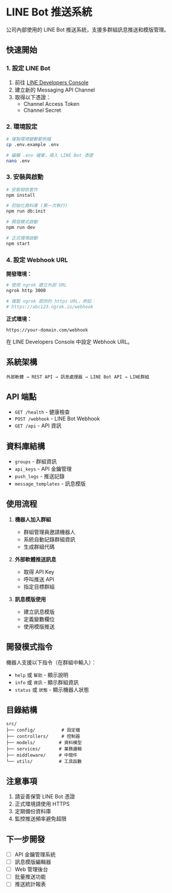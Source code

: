 # LINE Bot 推送系統

公司內部使用的 LINE Bot 推送系統，支援多群組訊息推送和模版管理。

## 快速開始

### 1. 設定 LINE Bot

1. 前往 [LINE Developers Console](https://developers.line.biz/)
2. 建立新的 Messaging API Channel
3. 取得以下憑證：
   - Channel Access Token
   - Channel Secret

### 2. 環境設定

```bash
# 複製環境變數範例檔
cp .env.example .env

# 編輯 .env 檔案，填入 LINE Bot 憑證
nano .env
```

### 3. 安裝與啟動

```bash
# 安裝相依套件
npm install

# 初始化資料庫 (第一次執行)
npm run db:init

# 開發模式啟動
npm run dev

# 正式環境啟動
npm start
```

### 4. 設定 Webhook URL

**開發環境：**
```bash
# 使用 ngrok 建立外部 URL
ngrok http 3000

# 複製 ngrok 提供的 https URL，例如：
# https://abc123.ngrok.io/webhook
```

**正式環境：**
```
https://your-domain.com/webhook
```

在 LINE Developers Console 中設定 Webhook URL。

## 系統架構

```
外部軟體 → REST API → 訊息處理器 → LINE Bot API → LINE群組
```

## API 端點

- `GET /health` - 健康檢查
- `POST /webhook` - LINE Bot Webhook
- `GET /api` - API 資訊

## 資料庫結構

- `groups` - 群組資訊
- `api_keys` - API 金鑰管理
- `push_logs` - 推送記錄
- `message_templates` - 訊息模版

## 使用流程

1. **機器人加入群組**
   - 群組管理員邀請機器人
   - 系統自動記錄群組資訊
   - 生成群組代碼

2. **外部軟體推送訊息**
   - 取得 API Key
   - 呼叫推送 API
   - 指定目標群組

3. **訊息模版使用**
   - 建立訊息模版
   - 定義變數欄位
   - 使用模版推送

## 開發模式指令

機器人支援以下指令（在群組中輸入）：

- `help` 或 `幫助` - 顯示說明
- `info` 或 `資訊` - 顯示群組資訊  
- `status` 或 `狀態` - 顯示機器人狀態

## 目錄結構

```
src/
├── config/          # 設定檔
├── controllers/     # 控制器
├── models/         # 資料模型
├── services/       # 業務邏輯
├── middleware/     # 中間件
└── utils/          # 工具函數
```

## 注意事項

1. 請妥善保管 LINE Bot 憑證
2. 正式環境請使用 HTTPS
3. 定期備份資料庫
4. 監控推送頻率避免超限

## 下一步開發

- [ ] API 金鑰管理系統
- [ ] 訊息模版編輯器
- [ ] Web 管理後台
- [ ] 批量推送功能
- [ ] 推送統計報表